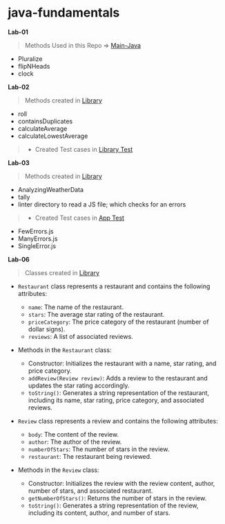 # java-fundamentals

**Lab-01**
> Methods Used in this Repo => [Main-Java](./basics/Main.java)
- Pluralize
- flipNHeads
- clock

**Lab-02**
> Methods created in [Library](./basiclibrary/lib/src/main/Library.java)
- roll
- containsDuplicates
- calculateAverage
- calculateLowestAverage

> - Created Test cases in [Library Test](./basiclibrary/LibraryTest.java)

**Lab-03**
 
> Methods created in [Library](./basiclibrary/lib/src/main/Library.java)
- AnalyzingWeatherData
- tally 
- linter directory to read a JS file; which checks for an errors 
 

> - Created Test cases in [App Test](./linter/app/src/test/java/linter/AppTest.java)
- FewErrors.js 
- ManyErrors.js
- SingleError.js


**Lab-06**
>Classes created in [Library](./inheritance/lib/src/main/java/inheritance/Library.java)
- `Restaurant` class represents a restaurant and contains the following attributes:
    - `name`: The name of the restaurant.
    - `stars`: The average star rating of the restaurant.
    - `priceCategory`: The price category of the restaurant (number of dollar signs).
    - `reviews`: A list of associated reviews.
- Methods in the `Restaurant` class:
    - Constructor: Initializes the restaurant with a name, star rating, and price category.
    - `addReview(Review review)`: Adds a review to the restaurant and updates the star rating accordingly.
    - `toString()`: Generates a string representation of the restaurant, including its name, star rating, price category, and associated reviews.

- `Review` class represents a review and contains the following attributes:
    - `body`: The content of the review.
    - `author`: The author of the review.
    - `numberOfStars`: The number of stars in the review.
    - `restaurant`: The restaurant being reviewed.
- Methods in the `Review` class:
    - Constructor: Initializes the review with the review content, author, number of stars, and associated restaurant.
    - `getNumberOfStars()`: Returns the number of stars in the review.
    - `toString()`: Generates a string representation of the review, including its content, author, and number of stars.

